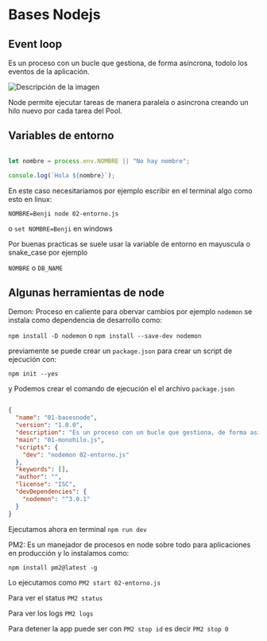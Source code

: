# Bases Nodejs

## Event loop

Es un proceso con un bucle que gestiona, de forma asíncrona, todolo los eventos de la aplicación.

![Descripción de la imagen](https://media.geeksforgeeks.org/wp-content/uploads/20200224050909/nodejs2.png)

Node permite ejecutar tareas de manera paralela o asincrona creando un hilo nuevo por cada tarea del Pool.

## Variables de entorno

```js

let nombre = process.env.NOMBRE || "No hay nombre";

console.log(`Hola ${nombre}`);
```
En este caso necesitariamos por ejemplo escribir en el terminal algo como esto en linux:

``NOMBRE=Benji node 02-entorno.js``

o `set NOMBRE=Benji` en windows

Por buenas practicas se suele usar la variable de entorno en mayuscula o snake_case por ejemplo

`NOMBRE` o `DB_NAME`

## Algunas herramientas de node

Demon: Proceso en caliente para obervar cambios por ejemplo `nodemon` se instala como dependencia de desarrollo como:

`npm install -D nodemon` o `npm install --save-dev nodemon`

previamente se puede crear un `package.json` para crear un script de ejecución con:

`npm init --yes`

y Podemos crear el comando de ejecución el el archivo `package.json`

```json

{
  "name": "01-basesnode",
  "version": "1.0.0",
  "description": "Es un proceso con un bucle que gestiona, de forma asíncrona, todolo los eventos de la aplicación.",
  "main": "01-monohilo.js",
  "scripts": {
    "dev": "nodemon 02-entorno.js"
  },
  "keywords": [],
  "author": "",
  "license": "ISC",
  "devDependencies": {
    "nodemon": "^3.0.1"
  }
}
```

Ejecutamos ahora en terminal `npm run dev`

PM2: Es un manejador de procesos en node sobre todo para aplicaciones en producción y lo instalamos como:

`npm install pm2@latest -g`

Lo ejecutamos como `PM2 start 02-entorno.js`

Para ver el status `PM2 status`

Para ver los logs `PM2 logs`

Para detener la app puede ser con `PM2 stop id` es decir `PM2 stop 0`
